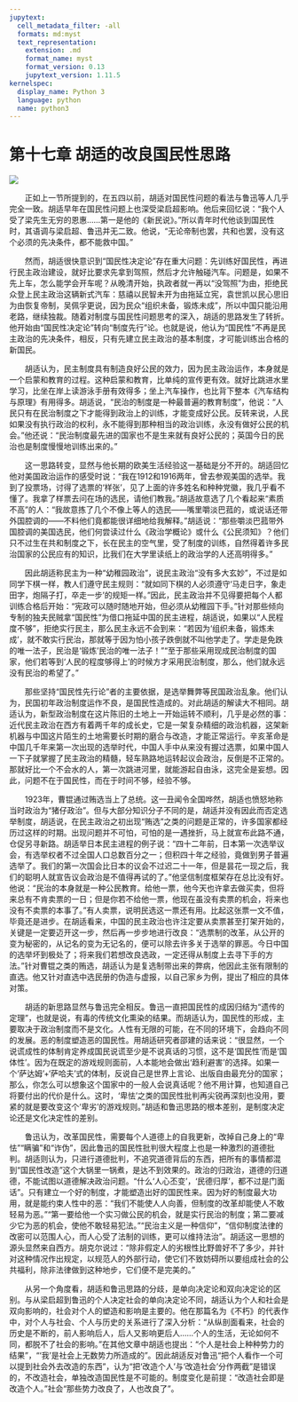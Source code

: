 ```yaml
---
jupytext:
  cell_metadata_filter: -all
  formats: md:myst
  text_representation:
    extension: .md
    format_name: myst
    format_version: 0.13
    jupytext_version: 1.11.5
kernelspec:
  display_name: Python 3
  language: python
  name: python3
---
```

# 第十七章 胡适的改良国民性思路 
![](image/cover.jpg)

　　正如上一节所提到的，在五四以前，胡适对国民性问题的看法与鲁迅等人几乎完全一致。胡适早年在国民性问题上也深受梁启超影响。他后来回忆说：“我个人受了梁先生无穷的恩惠……第一是他的《新民说》。”所以青年时代他谈到国民性时，其语调与梁启超、鲁迅并无二致。他说，“无论帝制也罢，共和也罢，没有这个必须的先决条件，都不能救中国。”

　　然而，胡适很快意识到“国民性决定论”存在重大问题：先训练好国民性，再进行民主政治建设，就好比要求先拿到驾照，然后才允许触碰汽车。问题是，如果不先上车，怎么能学会开车呢？从晚清开始，执政者就一再以“没驾照”为由，拒绝民众登上民主政治这辆新式汽车：慈禧以民智未开为由拖延立宪，袁世凯以民心思旧为由恢复帝制，吴佩孚更说，因为民众“组织未备，锻炼未成”，所以中国只能沿用老路，继续独裁。随着对制度与国民性问题思考的深入，胡适的思路发生了转折。他开始由“国民性决定论”转向“制度先行”论。也就是说，他认为“国民性”不再是民主政治的先决条件，相反，只有先建立民主政治的基本制度，才可能训练出合格的新国民。

　　胡适认为，民主制度具有制造良好公民的效力，因为民主政治运作，本身就是一个启蒙和教育的过程。这种启蒙和教育，比单纯的宣传更有效。就好比跳进水里学习，比坐在岸上读游泳手册有效得多；坐上汽车操作，也比背下整本《汽车结构与原理》有用得多。胡适说，“民治的制度是一种最普遍的教育制度”，他说：“人民只有在民治制度之下才能得到政治上的训练，才能变成好公民。反转来说，人民如果没有执行政治的权利，永不能得到那种相当的政治训练，永没有做好公民的机会。”他还说：“民治制度最先进的国家也不是生来就有良好公民的；英国今日的民治也是制度慢慢地训练出来的。”

　　这一思路转变，显然与他长期的欧美生活经验这一基础是分不开的。胡适回忆他对美国政治运作的感受时说：“我在1912和1916两年，曾去参观美国的选举。我到了投票场，讨得了选票的‘样张’，见了上面的许多姓名和种种党徽，我几乎看不懂了。我拿了样票去问在场的选民，请他们教我。”胡适故意选了几个看起来“素质不高”的人：“我故意拣了几个不像上等人的选民——嘴里嚼淡巴菰的，或说话还带外国腔调的——不料他们竟都能很详细地给我解释。”胡适说：“那些嚼淡巴菰带外国腔调的美国选民，他们何尝读过什么《政治学概论》或什么《公民须知》？他们只不过生在共和制度之下，长在民主的空气里，受了制度的训练，自然得着许多民治国家的公民应有的知识，比我们在大学里读纸上的政治学的人还高明得多。”

　　因此胡适称民主为一种“幼稚园政治”，说民主政治“没有多大玄妙”，不过是如同学下棋一样，教人们遵守民主规则：“就如同下棋的人必须遵守‘马走日字，象走田字，炮隔子打，卒走一步’的规矩一样。”因此，民主政治并不见得要把每个人都训练合格后开始：“宪政可以随时随地开始，但必须从幼稚园下手。”针对那些倾向专制的独夫民贼拿“国民性”为借口拖延中国的民主进程，胡适说，如果以“人民程度不够”，拒绝实行民主，那么民主永远不会到来：“若因为‘组织未备，锻炼未成’，就不敢实行民治，那就等于因为怕小孩子跌倒就不叫他学走了。学走是免跌的唯一法子，民治是‘锻炼’民治的唯一法子！”“至于那些采用现成民治制度的国家，他们若等到‘人民的程度够得上’的时候方才采用民治制度，那么，他们就永远没有民治的希望了。”

　　那些坚持“国民性先行论”者的主要依据，是选举舞弊等民国政治乱象。他们认为，民国初年政治制度运作不良，是国民性造成的。对此胡适的解读大不相同。胡适认为，新型政治制度在这片陈旧的土地上一开始运转不顺利，几乎是必然的事：近代民主政治在西方有着两千年的成长史，它是一架复杂精细的政治机器，这架新机器与中国这片陌生的土地需要长时期的磨合与改造，才能正常运行。辛亥革命是中国几千年来第一次出现的选举时代，中国人手中从来没有握过选票，如果中国人一下子就掌握了民主政治的精髓，轻车熟路地运转起议会政治，反倒是不正常的。那就好比一个不会水的人，第一次跳进河里，就能游起自由泳，这完全是妄想。因此，问题不在于国民性，而在于时间不够，经验不够。

　　1923年，曹锟通过贿选当上了总统。这一丑闻令全国哗然，胡适也愤怒地称当时政治为“猪仔政治”。但与大部分知识分子不同的是，胡适并没有因此而否定选举制度，胡适说，在民主政治之初出现“贿选”之类的问题是正常的，许多国家都经历过这样的时期。出现问题并不可怕，可怕的是一遇挫折，马上就宣布此路不通，仓促另寻新路。胡适举日本民主进程的例子说：“四十二年前，日本第一次选举议会，有选举权者不过全国人口总数百分之一；但积四十年之经验，竟做到男子普遍选举了。我们的第一次国会比日本的议会不过迟二十一年，但是昙花一现之后，我们的聪明人就宣告议会政治是不值得再试的了。”他坚信制度框架存在总比没有好。他说：“民治的本身就是一种公民教育。给他一票，他今天也许拿去做买卖，但将来总有不肯卖票的一日；但是你若不给他一票，他现在虽没有卖票的机会，将来也没有不卖票的本事了。”有人卖票，说明民选这一票还有用。比起这张票一文不值，毕竟还是进步。在胡适看来，中国的民主政治也许注定要从卖票甚至打架开始的，关键是一定要迈开这一步，然后再一步步地进行改良：“选票制的改革，从公开的变为秘密的，从记名的变为无记名的，便可以除去许多关于选举的罪恶。今日中国的选举坏到极处了；将来我们若想改良选政，一定还得从制度上去寻下手的方法。”针对曹锟之类的贿选，胡适认为是复选制带出来的弊病，他因此主张有限制的直选。他又针对直选中选民册的伪造与虚报，以自己家乡为例，提出了相应的具体对策。

　　胡适的新思路显然与鲁迅完全相反。鲁迅一直把国民性的成因归结为“遗传的定理”，也就是说，有毒的传统文化熏染的结果。而胡适认为，国民性的形成，主要取决于政治制度而不是文化。人性有无限的可能，在不同的环境下，会趋向不同的发展。恶的制度塑造恶的国民性。用胡适研究者邵建的话来说：“很显然，一个说谎成性的体制肯定养成国民说谎至少是不说真话的习惯，这不是‘国民性’而是‘国体性’。因为在既定的游戏规则面前，人本能地会做出‘趋利避害’的选择。如果一个‘萨达姆’+‘萨哈夫’式的体制，反说自己是世界上言论、出版自由最充分的国家；那么，你怎么可以想象这个国家中的一般人会说真话呢？他不用计算，也知道自己将要付出的代价是什么。这时，‘卑怯’之类的国民性批判再尖锐再深刻也没用，要紧的就是要改变这个‘卑劣’的游戏规则。”胡适和鲁迅思路的根本差别，是制度决定论还是文化决定性的差别。

　　鲁迅认为，改革国民性，需要每个人道德上的自我更新，改掉自己身上的“卑怯”“瞒骗”和“诈伪”，因此鲁迅的国民性批判很大程度上也是一种激烈的道德批判。胡适则认为，只进行道德批判，不追究道德背后的东西，把所有的事情都混到“国民性改造”这个大锅里一锅煮，是达不到效果的。政治的归政治，道德的归道德，不能试图以道德解决政治问题。“什么‘人心丕变’，‘民德归厚’，都不过是门面话”。只有建立一个好的制度，才能塑造出好的国民性来。因为好的制度最大功用，就是能约束人性中的恶：“我们不能使人人向善，但制度的改革却能使人不敢轻易为恶。”“第一要给他一个实习做公民的机会，就是实行民治的制度；第二要减少它为恶的机会，使他不敢轻易犯法。”“民治主义是一种信仰”，“信仰制度法律的改密可以范围人心，而人心受了法制的训练，更可以维持法治”。胡适这一思想的源头显然来自西方。胡克尔说过：“除非假定人的劣根性比野兽好不了多少，并针对这种情况作出规定，以规范人的外部行动，使它们不致妨碍所以要组成社会的公共福利，除非法律做到这种地步，它们便不是完美的。”

　　从另一个角度看，胡适和鲁迅思路的分歧，是单向决定论和双向决定论的区别。与从梁启超到鲁迅的个人决定社会的单向决定论不同，胡适认为个人和社会是双向影响的，社会对个人的塑造和影响是主要的。他在那篇名为《不朽》的代表作中，对个人与社会、个人与历史的关系进行了深入分析：“从纵剖面看来，社会的历史是不断的，前人影响后人，后人又影响更后人……个人的生活，无论如何不同，都脱不了社会的影响。”在其他文章中胡适也提出：“个人是社会上种种势力的结果”，“‘我’是社会上无数势力所造成的”。因此胡适反对鲁迅“把个人看作一个可以提到社会外去改造的东西”，认为“把‘改造个人’与‘改造社会’分作两截”是错误的，不改造社会，单独改造国民性是不可能的。制度变化是前提：“改造社会即是改造个人。”社会“那些势力改良了，人也改良了”。

